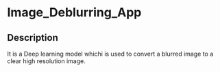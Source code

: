 # Image_Deblurring_App

## Description

It is a Deep learning model whichi is used to convert a blurred image to a clear high resolution image.
